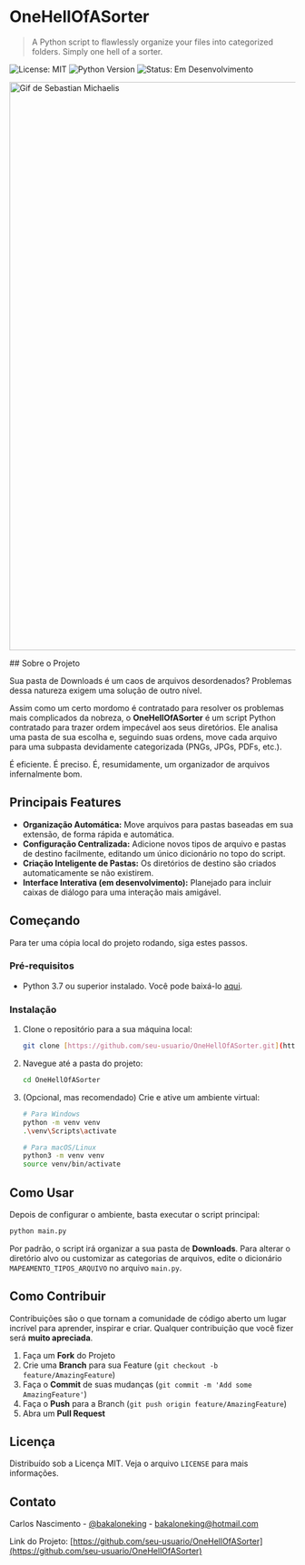 # OneHellOfASorter

> A Python script to flawlessly organize your files into categorized folders. Simply one hell of a sorter.

![License: MIT](https://img.shields.io/badge/License-MIT-yellow.svg)
![Python Version](https://img.shields.io/badge/python-3.7%2B-blue.svg)
![Status: Em Desenvolvimento](https://img.shields.io/badge/status-em%20desenvolvimento-orange.svg)
<p aling="center">
<img src="https://github.com/user-attachments/assets/d7b17811-45a9-47fc-8749-fbe0cf21f707" alt="Gif de Sebastian Michaelis" width=1000>
</p>
## Sobre o Projeto

Sua pasta de Downloads é um caos de arquivos desordenados? Problemas dessa natureza exigem uma solução de outro nível.

Assim como um certo mordomo é contratado para resolver os problemas mais complicados da nobreza, o **OneHellOfASorter** é um script Python contratado para trazer ordem impecável aos seus diretórios. Ele analisa uma pasta de sua escolha e, seguindo suas ordens, move cada arquivo para uma subpasta devidamente categorizada (PNGs, JPGs, PDFs, etc.).

É eficiente. É preciso. É, resumidamente, um organizador de arquivos infernalmente bom.

## Principais Features

* **Organização Automática:** Move arquivos para pastas baseadas em sua extensão, de forma rápida e automática.
* **Configuração Centralizada:** Adicione novos tipos de arquivo e pastas de destino facilmente, editando um único dicionário no topo do script.
* **Criação Inteligente de Pastas:** Os diretórios de destino são criados automaticamente se não existirem.
* **Interface Interativa (em desenvolvimento):** Planejado para incluir caixas de diálogo para uma interação mais amigável.

## Começando

Para ter uma cópia local do projeto rodando, siga estes passos.

### Pré-requisitos

* Python 3.7 ou superior instalado. Você pode baixá-lo [aqui](https://www.python.org/downloads/).

### Instalação

1.  Clone o repositório para a sua máquina local:
    ```sh
    git clone [https://github.com/seu-usuario/OneHellOfASorter.git](https://github.com/seu-usuario/OneHellOfASorter.git)
    ```
2.  Navegue até a pasta do projeto:
    ```sh
    cd OneHellOfASorter
    ```
3.  (Opcional, mas recomendado) Crie e ative um ambiente virtual:
    ```sh
    # Para Windows
    python -m venv venv
    .\venv\Scripts\activate

    # Para macOS/Linux
    python3 -m venv venv
    source venv/bin/activate
    ```

## Como Usar

Depois de configurar o ambiente, basta executar o script principal:

```sh
python main.py
```

Por padrão, o script irá organizar a sua pasta de **Downloads**. Para alterar o diretório alvo ou customizar as categorias de arquivos, edite o dicionário `MAPEAMENTO_TIPOS_ARQUIVO` no arquivo `main.py`.

## Como Contribuir

Contribuições são o que tornam a comunidade de código aberto um lugar incrível para aprender, inspirar e criar. Qualquer contribuição que você fizer será **muito apreciada**.

1.  Faça um **Fork** do Projeto
2.  Crie uma **Branch** para sua Feature (`git checkout -b feature/AmazingFeature`)
3.  Faça o **Commit** de suas mudanças (`git commit -m 'Add some AmazingFeature'`)
4.  Faça o **Push** para a Branch (`git push origin feature/AmazingFeature`)
5.  Abra um **Pull Request**

## Licença

Distribuído sob a Licença MIT. Veja o arquivo `LICENSE` para mais informações.

## Contato

Carlos Nascimento - [@bakaloneking](https://twitter.com/bakaloneking) - bakaloneking@hotmail.com

Link do Projeto: [https://github.com/seu-usuario/OneHellOfASorter](https://github.com/seu-usuario/OneHellOfASorter)
